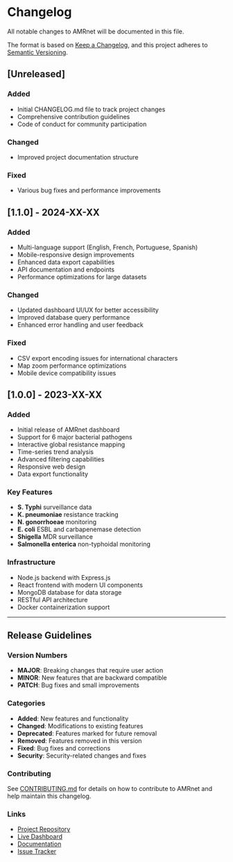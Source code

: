 # Changelog

All notable changes to AMRnet will be documented in this file.

The format is based on [Keep a Changelog](https://keepachangelog.com/en/1.0.0/),
and this project adheres to [Semantic Versioning](https://semver.org/spec/v2.0.0.html).

## [Unreleased]

### Added

- Initial CHANGELOG.md file to track project changes
- Comprehensive contribution guidelines
- Code of conduct for community participation

### Changed

- Improved project documentation structure

### Fixed

- Various bug fixes and performance improvements

## [1.1.0] - 2024-XX-XX

### Added

- Multi-language support (English, French, Portuguese, Spanish)
- Mobile-responsive design improvements
- Enhanced data export capabilities
- API documentation and endpoints
- Performance optimizations for large datasets

### Changed

- Updated dashboard UI/UX for better accessibility
- Improved database query performance
- Enhanced error handling and user feedback

### Fixed

- CSV export encoding issues for international characters
- Map zoom performance optimizations
- Mobile device compatibility issues

## [1.0.0] - 2023-XX-XX

### Added

- Initial release of AMRnet dashboard
- Support for 6 major bacterial pathogens
- Interactive global resistance mapping
- Time-series trend analysis
- Advanced filtering capabilities
- Responsive web design
- Data export functionality

### Key Features

- **S. Typhi** surveillance data
- **K. pneumoniae** resistance tracking
- **N. gonorrhoeae** monitoring
- **E. coli** ESBL and carbapenemase detection
- **Shigella** MDR surveillance
- **Salmonella enterica** non-typhoidal monitoring

### Infrastructure

- Node.js backend with Express.js
- React frontend with modern UI components
- MongoDB database for data storage
- RESTful API architecture
- Docker containerization support

---

## Release Guidelines

### Version Numbers
- **MAJOR**: Breaking changes that require user action
- **MINOR**: New features that are backward compatible
- **PATCH**: Bug fixes and small improvements

### Categories
- **Added**: New features and functionality
- **Changed**: Modifications to existing features
- **Deprecated**: Features marked for future removal
- **Removed**: Features removed in this version
- **Fixed**: Bug fixes and corrections
- **Security**: Security-related changes and fixes

### Contributing
See [CONTRIBUTING.md](CONTRIBUTING.md) for details on how to contribute to AMRnet and help maintain this changelog.

### Links
- [Project Repository](https://github.com/amrnet/amrnet)
- [Live Dashboard](https://www.amrnet.org)
- [Documentation](https://amrnet.readthedocs.io)
- [Issue Tracker](https://github.com/amrnet/amrnet/issues)

